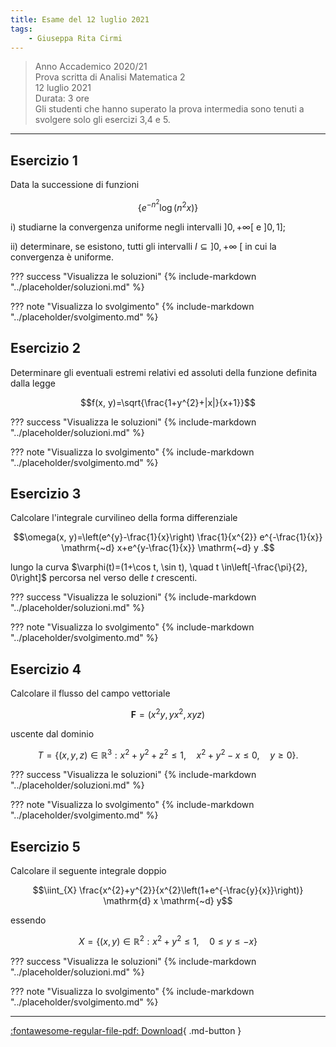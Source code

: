 ```yaml
---
title: Esame del 12 luglio 2021
tags:
    - Giuseppa Rita Cirmi
---
```


>Anno Accademico 2020/21<br>
Prova scritta di Analisi Matematica 2<br>
12 luglio 2021<br>
Durata: 3 ore<br>
Gli studenti che hanno superato la prova intermedia sono tenuti a svolgere solo gli esercizi 3,4 e 5.

---

## Esercizio 1

Data la successione di funzioni

$$\left\{e^{-n^{2}} \log \left(n^{2} x\right)\right\}$$

i\) studiarne la convergenza uniforme negli intervalli $] 0,+\infty[$ e
$] 0,1]$;

ii\) determinare, se esistono, tutti gli intervalli
$I \subseteq] 0,+\infty$ \[ in cui la convergenza è uniforme.

??? success "Visualizza le soluzioni"
    {% include-markdown "../placeholder/soluzioni.md" %}

??? note "Visualizza lo svolgimento"
    {% include-markdown "../placeholder/svolgimento.md" %}

## Esercizio 2

Determinare gli eventuali estremi relativi ed assoluti della funzione
definita dalla legge

$$f(x, y)=\sqrt{\frac{1+y^{2}+|x|}{x+1}}$$

??? success "Visualizza le soluzioni"
    {% include-markdown "../placeholder/soluzioni.md" %}

??? note "Visualizza lo svolgimento"
    {% include-markdown "../placeholder/svolgimento.md" %}

## Esercizio 3

Calcolare l'integrale curvilineo della forma differenziale

$$\omega(x, y)=\left(e^{y}-\frac{1}{x}\right) \frac{1}{x^{2}} e^{-\frac{1}{x}} \mathrm{~d} x+e^{y-\frac{1}{x}} \mathrm{~d} y .$$

lungo la curva
$\varphi(t)=(1+\cos t, \sin t), \quad t \in\left[-\frac{\pi}{2}, 0\right]$
percorsa nel verso delle $t$ crescenti.

??? success "Visualizza le soluzioni"
    {% include-markdown "../placeholder/soluzioni.md" %}

??? note "Visualizza lo svolgimento"
    {% include-markdown "../placeholder/svolgimento.md" %}

## Esercizio 4

Calcolare il flusso del campo vettoriale

$$\mathbf{F}=\left(x^{2} y, y x^{2}, x y z\right)$$

uscente dal dominio

$$T=\left\{(x, y, z) \in \mathbb{R}^{3}: x^{2}+y^{2}+z^{2} \leq 1, \quad x^{2}+y^{2}-x \leq 0, \quad y \geq 0\right\} .$$

??? success "Visualizza le soluzioni"
    {% include-markdown "../placeholder/soluzioni.md" %}

??? note "Visualizza lo svolgimento"
    {% include-markdown "../placeholder/svolgimento.md" %}

## Esercizio 5

Calcolare il seguente integrale doppio

$$\iint_{X} \frac{x^{2}+y^{2}}{x^{2}\left(1+e^{-\frac{y}{x}}\right)} \mathrm{d} x \mathrm{~d} y$$

essendo

$$X=\left\{(x, y) \in \mathbb{R}^{2}: x^{2}+y^{2} \leq 1, \quad 0 \leq y \leq-x\right\}$$

??? success "Visualizza le soluzioni"
    {% include-markdown "../placeholder/soluzioni.md" %}

??? note "Visualizza lo svolgimento"
    {% include-markdown "../placeholder/svolgimento.md" %}

---

[:fontawesome-regular-file-pdf: Download](pdf/12luglio2021.pdf){ .md-button }
